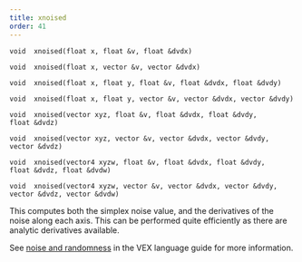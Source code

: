 ```yaml
---
title: xnoised
order: 41
---
```

`void  xnoised(float x, float &v, float &dvdx)`

`void  xnoised(float x, vector &v, vector &dvdx)`

`void  xnoised(float x, float y, float &v, float &dvdx, float &dvdy)`

`void  xnoised(float x, float y, vector &v, vector &dvdx, vector &dvdy)`

`void  xnoised(vector xyz, float &v, float &dvdx, float &dvdy, float &dvdz)`

`void  xnoised(vector xyz, vector &v, vector &dvdx, vector &dvdy, vector &dvdz)`

`void  xnoised(vector4 xyzw, float &v, float &dvdx, float &dvdy, float &dvdz, float &dvdw)`

`void  xnoised(vector4 xyzw, vector &v, vector &dvdx, vector &dvdy, vector &dvdz, vector &dvdw)`

This computes both the simplex noise value, and the derivatives of the
noise along each axis. This can be performed quite efficiently as
there are analytic derivatives available.

See [noise and randomness](../random.html) in the VEX language
guide for more information.
